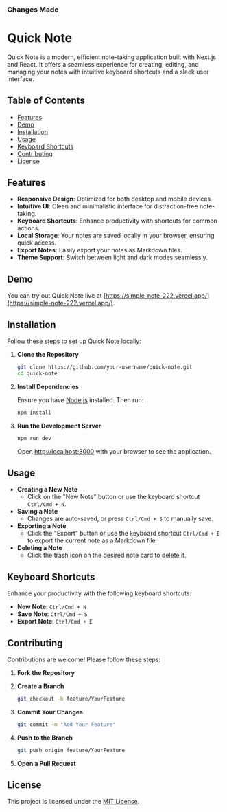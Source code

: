 ### Changes Made

# Quick Note

Quick Note is a modern, efficient note-taking application built with Next.js and React. It offers a seamless experience for creating, editing, and managing your notes with intuitive keyboard shortcuts and a sleek user interface.

## Table of Contents

- [Features](#features)
- [Demo](#demo)
- [Installation](#installation)
- [Usage](#usage)
- [Keyboard Shortcuts](#keyboard-shortcuts)
- [Contributing](#contributing)
- [License](#license)

## Features

- **Responsive Design**: Optimized for both desktop and mobile devices.
- **Intuitive UI**: Clean and minimalistic interface for distraction-free note-taking.
- **Keyboard Shortcuts**: Enhance productivity with shortcuts for common actions.
- **Local Storage**: Your notes are saved locally in your browser, ensuring quick access.
- **Export Notes**: Easily export your notes as Markdown files.
- **Theme Support**: Switch between light and dark modes seamlessly.

## Demo

You can try out Quick Note live at [https://simple-note-222.vercel.app/](https://simple-note-222.vercel.app/).

## Installation

Follow these steps to set up Quick Note locally:

1. **Clone the Repository**

   ```bash
   git clone https://github.com/your-username/quick-note.git
   cd quick-note
   ```

2. **Install Dependencies**

   Ensure you have [Node.js](https://nodejs.org/) installed. Then run:

   ```bash
   npm install
   ```

3. **Run the Development Server**

   ```bash
   npm run dev
   ```

   Open [http://localhost:3000](http://localhost:3000) with your browser to see the application.

## Usage

- **Creating a New Note**
  - Click on the "New Note" button or use the keyboard shortcut `Ctrl/Cmd + N`.
- **Saving a Note**
  - Changes are auto-saved, or press `Ctrl/Cmd + S` to manually save.
- **Exporting a Note**
  - Click the "Export" button or use the keyboard shortcut `Ctrl/Cmd + E` to export the current note as a Markdown file.
- **Deleting a Note**
  - Click the trash icon on the desired note card to delete it.

## Keyboard Shortcuts

Enhance your productivity with the following keyboard shortcuts:

- **New Note**: `Ctrl/Cmd + N`
- **Save Note**: `Ctrl/Cmd + S`
- **Export Note**: `Ctrl/Cmd + E`

## Contributing

Contributions are welcome! Please follow these steps:

1. **Fork the Repository**
2. **Create a Branch**

   ```bash
   git checkout -b feature/YourFeature
   ```

3. **Commit Your Changes**

   ```bash
   git commit -m "Add Your Feature"
   ```

4. **Push to the Branch**

   ```bash
   git push origin feature/YourFeature
   ```

5. **Open a Pull Request**

## License

This project is licensed under the [MIT License](LICENSE).
